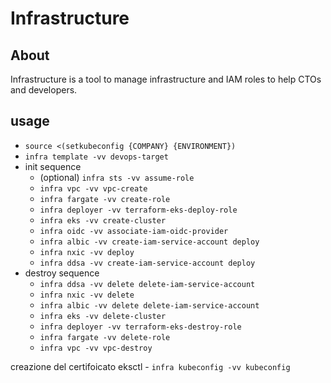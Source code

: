 # Infrastructure

## About
Infrastructure is a tool to manage infrastructure and IAM roles to help CTOs and developers.

## usage
- `source <(setkubeconfig {COMPANY} {ENVIRONMENT})`
- `infra template -vv devops-target`
- init sequence
    - (optional) `infra sts -vv assume-role`
    - `infra vpc -vv vpc-create`
    - `infra fargate -vv create-role`
    - `infra deployer -vv terraform-eks-deploy-role`
    - `infra eks -vv create-cluster`
    - `infra oidc -vv associate-iam-oidc-provider`
    - `infra albic -vv create-iam-service-account deploy`
    - `infra nxic -vv deploy`
    - `infra ddsa -vv create-iam-service-account deploy`
- destroy sequence
    - `infra ddsa -vv delete delete-iam-service-account`
    - `infra nxic -vv delete`
    - `infra albic -vv delete delete-iam-service-account` 
    - `infra eks -vv delete-cluster`
    - `infra deployer -vv terraform-eks-destroy-role`
    - `infra fargate -vv delete-role`
    - `infra vpc -vv vpc-destroy`


creazione del certifoicato eksctl
    - `infra kubeconfig -vv kubeconfig`
